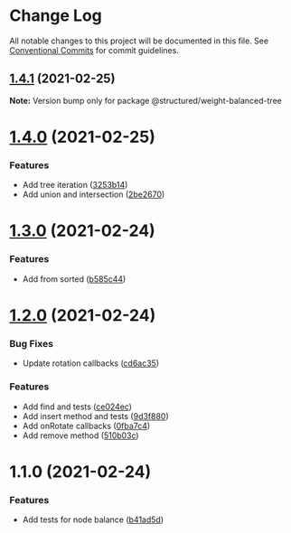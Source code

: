 # Change Log

All notable changes to this project will be documented in this file.
See [Conventional Commits](https://conventionalcommits.org) for commit guidelines.

## [1.4.1](https://github.com/js-structured/structured/compare/@structured/weight-balanced-tree@1.4.0...@structured/weight-balanced-tree@1.4.1) (2021-02-25)

**Note:** Version bump only for package @structured/weight-balanced-tree





# [1.4.0](https://github.com/js-structured/structured/compare/@structured/weight-balanced-tree@1.3.0...@structured/weight-balanced-tree@1.4.0) (2021-02-25)


### Features

* Add tree iteration ([3253b14](https://github.com/js-structured/structured/commit/3253b148aba6df19cf01497c22a0b52900ecd280))
* Add union and intersection ([2be2670](https://github.com/js-structured/structured/commit/2be26702ca15cab892a9927a0813954ef12834f4))





# [1.3.0](https://github.com/js-structured/structured/compare/@structured/weight-balanced-tree@1.2.0...@structured/weight-balanced-tree@1.3.0) (2021-02-24)


### Features

* Add from sorted ([b585c44](https://github.com/js-structured/structured/commit/b585c44557d48c89aa63ca1afc553f621f18d672))





# [1.2.0](https://github.com/js-structured/structured/compare/@structured/weight-balanced-tree@1.1.0...@structured/weight-balanced-tree@1.2.0) (2021-02-24)


### Bug Fixes

* Update rotation callbacks ([cd6ac35](https://github.com/js-structured/structured/commit/cd6ac351ae35ba01048d4cf684a04bd42908e7b2))


### Features

* Add find and tests ([ce024ec](https://github.com/js-structured/structured/commit/ce024ec063a9ef9cb3d162ef39032d48300834b4))
* Add insert method and tests ([9d3f880](https://github.com/js-structured/structured/commit/9d3f88040e8975e3f75b515f4999be1bdfcadbf7))
* Add onRotate callbacks ([0fba7c4](https://github.com/js-structured/structured/commit/0fba7c471dfafe75a7c9b83e675ab08b4b1c68e9))
* Add remove method ([510b03c](https://github.com/js-structured/structured/commit/510b03c1bd8b1cf522875246982908d1207c3a0e))





# 1.1.0 (2021-02-24)


### Features

* Add tests for node balance ([b41ad5d](https://github.com/js-structured/structured/commit/b41ad5dee439fe8f6807353b83b19ce25c2a1f3e))
